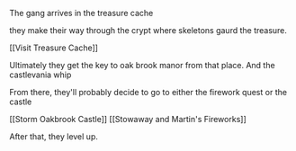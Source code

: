 The gang arrives in the treasure cache

they make their way through the crypt where skeletons gaurd the treasure.

[[Visit Treasure Cache]]

Ultimately they get the key to oak brook manor from that place. And the castlevania whip


From there, they'll probably decide to go to either the firework quest or the castle

[[Storm Oakbrook Castle]]
[[Stowaway and Martin's Fireworks]]

After that, they level up.